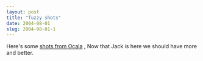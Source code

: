 ```yaml
---
layout: post
title: "fuzzy shots"
date: 2004-08-01
slug: 2004-08-01-1
---
```


Here&apos;s some  [shots from Ocala](http://www.muttmansion.com/wiki.cgi?Ocala073004) , Now that Jack is here we should have more and better.
